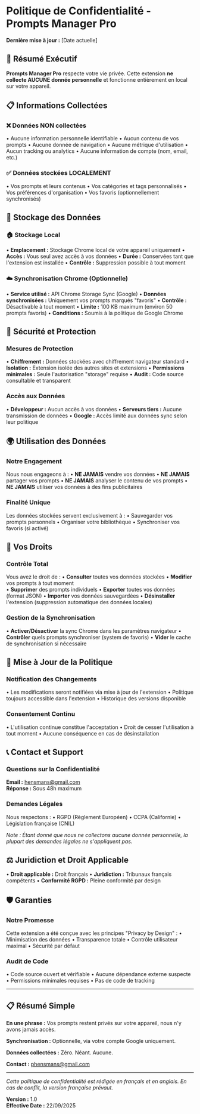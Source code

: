 # Politique de Confidentialité - Prompts Manager Pro

**Dernière mise à jour :** [Date actuelle]

## 🎯 Résumé Exécutif

**Prompts Manager Pro** respecte votre vie privée. Cette extension **ne collecte AUCUNE donnée personnelle** et fonctionne entièrement en local sur votre appareil.

## 📋 Informations Collectées

### ❌ Données NON collectées
• Aucune information personnelle identifiable
• Aucun contenu de vos prompts
• Aucune donnée de navigation
• Aucune métrique d'utilisation
• Aucun tracking ou analytics
• Aucune information de compte (nom, email, etc.)

### ✅ Données stockées LOCALEMENT
• Vos prompts et leurs contenus
• Vos catégories et tags personnalisés
• Vos préférences d'organisation
• Vos favoris (optionnellement synchronisés)

## 💾 Stockage des Données

### 🏠 Stockage Local
• **Emplacement :** Stockage Chrome local de votre appareil uniquement
• **Accès :** Vous seul avez accès à vos données
• **Durée :** Conservées tant que l'extension est installée
• **Contrôle :** Suppression possible à tout moment

### ☁️ Synchronisation Chrome (Optionnelle)
• **Service utilisé :** API Chrome Storage Sync (Google)
• **Données synchronisées :** Uniquement vos prompts marqués "favoris"
• **Contrôle :** Désactivable à tout moment
• **Limite :** 100 KB maximum (environ 50 prompts favoris)
• **Conditions :** Soumis à la politique de Google Chrome

## 🔐 Sécurité et Protection

### Mesures de Protection
• **Chiffrement :** Données stockées avec chiffrement navigateur standard
• **Isolation :** Extension isolée des autres sites et extensions
• **Permissions minimales :** Seule l'autorisation "storage" requise
• **Audit :** Code source consultable et transparent

### Accès aux Données
• **Développeur :** Aucun accès à vos données
• **Serveurs tiers :** Aucune transmission de données
• **Google :** Accès limité aux données sync selon leur politique

## 🌍 Utilisation des Données

### Notre Engagement
Nous nous engageons à :
• **NE JAMAIS** vendre vos données
• **NE JAMAIS** partager vos prompts
• **NE JAMAIS** analyser le contenu de vos prompts
• **NE JAMAIS** utiliser vos données à des fins publicitaires

### Finalité Unique
Les données stockées servent exclusivement à :
• Sauvegarder vos prompts personnels
• Organiser votre bibliothèque
• Synchroniser vos favoris (si activé)

## 👤 Vos Droits

### Contrôle Total
Vous avez le droit de :
• **Consulter** toutes vos données stockées
• **Modifier** vos prompts à tout moment  
• **Supprimer** des prompts individuels
• **Exporter** toutes vos données (format JSON)
• **Importer** vos données sauvegardées
• **Désinstaller** l'extension (suppression automatique des données locales)

### Gestion de la Synchronisation
• **Activer/Désactiver** la sync Chrome dans les paramètres navigateur
• **Contrôler** quels prompts synchroniser (system de favoris)
• **Vider** le cache de synchronisation si nécessaire

## 🔄 Mise à Jour de la Politique

### Notification des Changements
• Les modifications seront notifiées via mise à jour de l'extension
• Politique toujours accessible dans l'extension
• Historique des versions disponible

### Consentement Continu
• L'utilisation continue constitue l'acceptation
• Droit de cesser l'utilisation à tout moment
• Aucune conséquence en cas de désinstallation

## 📞 Contact et Support

### Questions sur la Confidentialité
**Email :** hensmans@gmail.com  
**Réponse :** Sous 48h maximum

### Demandes Légales
Nous respectons :
• RGPD (Règlement Européen)
• CCPA (Californie)
• Législation française (CNIL)

*Note : Étant donné que nous ne collectons aucune donnée personnelle, la plupart des demandes légales ne s'appliquent pas.*

## ⚖️ Juridiction et Droit Applicable

• **Droit applicable :** Droit français
• **Juridiction :** Tribunaux français compétents
• **Conformité RGPD :** Pleine conformité par design

## 🛡️ Garanties

### Notre Promesse
Cette extension a été conçue avec les principes "Privacy by Design" :
• Minimisation des données
• Transparence totale
• Contrôle utilisateur maximal
• Sécurité par défaut

### Audit de Code
• Code source ouvert et vérifiable
• Aucune dépendance externe suspecte
• Permissions minimales requises
• Pas de code de tracking

---

## 📋 Résumé Simple

**En une phrase :** Vos prompts restent privés sur votre appareil, nous n'y avons jamais accès.

**Synchronisation :** Optionnelle, via votre compte Google uniquement.

**Données collectées :** Zéro. Néant. Aucune.

**Contact :** phensmans@gmail.com

---

*Cette politique de confidentialité est rédigée en français et en anglais. En cas de conflit, la version française prévaut.*

**Version :** 1.0  
**Effective Date :** 22/09/2025